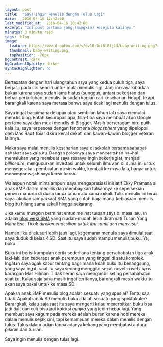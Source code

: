 ```yaml
---
layout: post
title:  "Saya Ingin Menulis dengan Tulus Lagi"
date:   2016-04-16 10:42:00
last_modified_at:  2016-04-16 10:42:00
excerpt: "Ini post pertama yang (mungkin) kesejuta kalinya."
minutes: 3 minute read
tags:  blog
image:
  feature: https://www.dropbox.com/s/ov10r7mt6l8fj4d/baby-writing.png?raw=1
  thumbnail: baby-writing.png
  topPosition: -70px
bgContrast: dark
bgGradientOpacity: darker
syntaxHighlighter: no
---
```


Bertepatan dengan hari ulang tahun saya yang kedua puluh tiga, saya berjanji pada diri sendiri untuk mulai menulis lagi. Janji ini saya kibarkan bukan karena saya sudah lama hiatus (sungguh, antara pekerjaan dan beban perkuliahan, menulis itu sudah bagian dari keseharian hidup), tetapi barangkali karena saya merasa bahwa saya tidak lagi menulis dengan tulus.

Saya ingat bagaimana delapan atau sembilan tahun lalu saya memulai menulis blog. Entah kesurupan apa, tiba-tiba saya membuat akun Google pertama saya dan mulai menulis di Blogger. Masih berseragam biru putih kala itu, saya terpesona dengan fenomena _blogosphere_ yang dipelopori oleh Mas Radit (biar dikira kenal dekat) dan kawan-kawan blogger veteran lainnya.

Maka saya mulai menulis keseharian saya di sekolah bersama sahabat-sahabat saya kala itu. Dengan polosnya saya menceritakan hal-hal memalukan yang membuat saya rasanya ingin bekerja giat, menjadi _billionaire_, mengucurkan investasi untuk seluruh ilmuwan di dunia ini untuk menyegerakan pembuatan mesin waktu, kembali ke masa lalu, hanya untuk menampar wajah saya keras-keras.

<div class="img img--fullContainer img--14xLeading desaturate" style="background-image: url(http://i.imgur.com/OUkLi.gif);"></div>

Walaupun norak minta ampun, saya mengapresiasi inisiatif Ekky Pramana si anak SMP dalam menulis dan membagikan tulisannya ke sepersekian persen manusia di dunia tanpa tahu malu sama sekali. Tulis menulis ini terus saya lakukan sampai saat SMA yang entah bagaimana, kebiasaan menulis blog itu hilang sama sekali hingga sekarang.

Jika kamu mungkin berminat untuk melihat tulisan saya di masa lalu, Ini adalah [blog versi SMA](https://ekkypramana.wordpress.com/) yang mudah-mudah lebih dirahmati Tuhan Yang Maha Esa. _Tidak direkomendasikan untuk ibu hamil dan menyusui._

Namun jika ditelusuri lebih jauh lagi, kegemaran menulis saya dimulai saat saya duduk di kelas 4 SD. Saat itu saya sudah mampu menulis buku. Ya, buku.

Buku ini berisi kumpulan cerita sederhana tentang persahabatan tiga anak laki-laki dan beberapa anak perempuan yang tinggal di satu komplek. Ingatan saya agak kabur tentang bagaimana kisah buku itu berlangsung, yang saya ingat, saat itu saya sedang menggilai sekali novel-novel _Lupus_ karangan Mas Hilman. Tidak heran saya mengambil seting persahabatan saat itu. Kalau saja saya masih ingat ceritanya, barangkali mesin waktu itu akan saya pakai untuk ke masa SD.

Apakah anak SMP menulis blog adalah sesuatu yang spesial? Tentu saja tidak. Apakah anak SD menulis buku adalah sesuatu yang spektakuler? Barangkali, kalau saja saat itu saya mengerti kalau menerbitkan buku bisa jadi duit dan duit bisa jadi koleksi _gunpla_ yang lebih hebat lagi. Yang membuat saya kagum pada mereka adalah bukan karena hobi mereka dalam menulis sejak dini, tapi kemampuan mereka dalam menulis dengan tulus. Tulus dalam artian tanpa adanya kekang yang membatasi antara pikiran dan tulisan.

Saya ingin menulis dengan tulus lagi.

<div class="img img--fullContainer img--14xLeading desaturate" style="background-image: url(https://media.giphy.com/media/VEEgsdMoV8xYA/giphy.gif);"></div>
